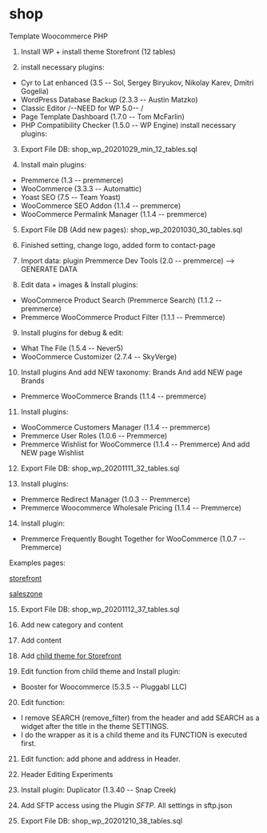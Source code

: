 # shop
Template Woocommerce PHP

1. Install WP + install theme Storefront (12 tables)

2. install necessary plugins:
* Cyr to Lat enhanced  (3.5 -- Sol, Sergey Biryukov, Nikolay Karev, Dmitri Gogelia)
* WordPress Database Backup (2.3.3 -- Austin Matzko)
* Classic Editor /--NEED for WP 5.0-- /
* Page Template Dashboard (1.7.0 -- Tom McFarlin)
* PHP Compatibility Checker (1.5.0 -- WP Engine)
install necessary plugins:

3. Export File DB: shop_wp_20201029_min_12_tables.sql

4. Install main plugins:
* Premmerce (1.3 -- premmerce)
* WooCommerce (3.3.3 -- Automattic)
* Yoast SEO (7.5 -- Team Yoast)
* WooCommerce SEO Addon (1.1.4 -- premmerce)
* WooCommerce Permalink Manager (1.1.4 -- premmerce)

5. Export File DB (Add new pages): shop_wp_20201030_30_tables.sql

6. Finished setting, change logo, added form to contact-page

7. Import data:  plugin Premmerce Dev Tools (2.0 -- premmerce) --> GENERATE DATA

8. Edit data + images & Install plugins:
* WooCommerce Product Search (Premmerce  Search) (1.1.2 -- premmerce)
* Premmerce WooCommerce Product Filter (1.1.1 -- Premmerce)

9. Install plugins for debug & edit:
* What The File (1.5.4 -- Never5)
* WooCommerce Customizer (2.7.4 -- SkyVerge)

10. Install plugins And add NEW taxonomy: Brands And add NEW page Brands
*  Premmerce WooCommerce Brands (1.1.4 -- premmerce)

11. Install plugins:
* WooCommerce Customers Manager (1.1.4 -- premmerce)
* Premmerce User Roles (1.0.6 -- Premmerce)
* Premmerce Wishlist for WooCommerce (1.1.4 -- Premmerce) And add NEW page Wishlist

12. Export File DB: shop_wp_20201111_32_tables.sql

13. Install plugins:
* Premmerce Redirect Manager (1.0.3 -- Premmerce)
* Premmerce Woocommerce Wholesale Pricing (1.1.4 -- Premmerce)

14. Install plugin:
* Premmerce Frequently Bought Together for WooCommerce (1.0.7 -- Premmerce)

Examples pages:

[storefront](https://storefront.premmerce.com/apple-iphone-64gb-x/)

[saleszone](https://saleszone.premmerce.com/apple-iphone-64gb-x/)

15. Export File DB: shop_wp_20201112_37_tables.sql

16. Add new category and content

17. Add content

18. Add [child theme for Storefront](https://github.com/stuartduff/storefront-child-theme)

19. Edit function from child theme and Install plugin:
* Booster for Woocommerce (5.3.5 -- Pluggabl LLC)

20. Edit function:
* I remove SEARCH (remove_filter) from the header and add SEARCH as a widget after the title in the theme SETTINGS.
* I do the wrapper as it is a child theme and its FUNCTION is executed first.

21. Edit function: add phone and address in Header.

22. Header Editing Experiments

23. Install plugin: Duplicator (1.3.40 -- Snap Creek)

24. Add SFTP access using the Plugin _SFTP_. All settings in sftp.json

25. Export File DB: shop_wp_20201210_38_tables.sql

